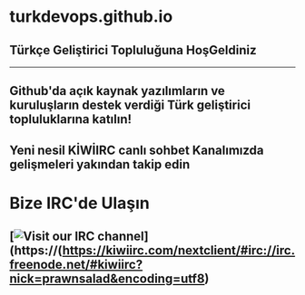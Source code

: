 # turkdevops.github.io
## Türkçe Geliştirici Topluluğuna HoşGeldiniz 
---
Github'da açık kaynak yazılımların ve kuruluşların destek verdiği Türk geliştirici topluluklarına katılın! 
--- 
Yeni nesil KİWİIRC canlı sohbet Kanalımızda gelişmeleri yakından takip edin
---
# Bize IRC'de Ulaşın
[![Visit our IRC channel](https://kiwiirc.com/buttons/irc.turkdevops.cloudns.cl/TurkDevOps.png)](https://(https://kiwiirc.com/nextclient/#irc://irc.freenode.net/#kiwiirc?nick=prawnsalad&encoding=utf8) 
---
